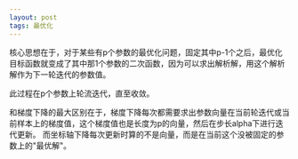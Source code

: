 ```yaml
---
layout: post
tags: 最优化
---
```

核心思想在于，对于某些有p个参数的最优化问题，固定其中p-1个之后，最优化目标函数就变成了其中那1个参数的二次函数，因为可以求出解析解，用这个解析解作为下一轮迭代的参数值。

此过程在p个参数上轮流迭代，直至收敛。

和梯度下降的最大区别在于，梯度下降每次都需要求出参数向量在当前轮迭代或当前样本上的梯度值，这个梯度值也是长度为p的向量，然后在步长alpha下进行迭代更新。
而坐标轴下降每次更新时算的不是向量，而是在当前这个没被固定的参数上的"最优解"。

